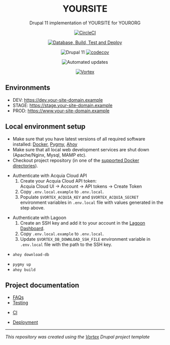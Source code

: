 <div align="center">

# YOURSITE

Drupal 11 implementation of YOURSITE for YOURORG

[//]: # (#;< CI_PROVIDER_CIRCLECI)

[![CircleCI](https://circleci.com/gh/your_org/your_site.svg?style=shield)](https://circleci.com/gh/your_org/your_site)

[//]: # (#;> CI_PROVIDER_CIRCLECI)

[//]: # (#;< CI_PROVIDER_GHA)

[![Database, Build, Test and Deploy](https://github.com/your_org/your_site/actions/workflows/build-test-deploy.yml/badge.svg)](https://github.com/your_org/your_site/actions/workflows/build-test-deploy.yml)

[//]: # (#;> CI_PROVIDER_GHA)

![Drupal 11](https://img.shields.io/badge/Drupal-11-blue.svg)
[![codecov](https://codecov.io/gh/your_org/your_site/graph/badge.svg)](https://codecov.io/gh/your_org/your_site)

[//]: # (#;< DEPS_UPDATE_PROVIDER)

![Automated updates](https://img.shields.io/badge/Automated%20updates-RenovateBot-brightgreen.svg)

[//]: # (#;> DEPS_UPDATE_PROVIDER)

[//]: # (DO NOT REMOVE THE BADGE BELOW. IT IS USED BY VORTEX TO TRACK INTEGRATION)

[![Vortex](https://img.shields.io/badge/Vortex-VORTEX_VERSION_URLENCODED-65ACBC.svg)](https://github.com/drevops/vortex/tree/VORTEX_VERSION)

</div>

## Environments

- DEV: https://dev.your-site-domain.example
- STAGE: https://stage.your-site-domain.example
- PROD: https://www.your-site-domain.example

## Local environment setup

- Make sure that you have latest versions of all required software installed: [Docker](https://www.docker.com/), [Pygmy](https://github.com/pygmystack/pygmy), [Ahoy](https://github.com/ahoy-cli/ahoy)
- Make sure that all local web development services are shut down (Apache/Nginx, Mysql, MAMP etc).
- Checkout project repository (in one of the [supported Docker directories](https://docs.docker.com/desktop/settings-and-maintenance/settings/#virtual-file-shares)).

[//]: # (#;< HOSTING_ACQUIA)

- Authenticate with Acquia Cloud API
  1. Create your Acquia Cloud API token:<br/>
     Acquia Cloud UI -> Account -> API tokens -> Create Token
  2. Copy `.env.local.example` to `.env.local`.
  3. Populate `$VORTEX_ACQUIA_KEY` and `$VORTEX_ACQUIA_SECRET` environment
     variables in `.env.local` file with values generated in the step above.

[//]: # (#;> HOSTING_ACQUIA)

[//]: # (#;< HOSTING_LAGOON)

- Authenticate with Lagoon
  1. Create an SSH key and add it to your account in the [Lagoon Dashboard](https://ui-lagoon-master.ch.amazee.io/).
  2. Copy `.env.local.example` to `.env.local`.
  3. Update `$VORTEX_DB_DOWNLOAD_SSH_FILE` environment variable in `.env.local` file
     with the path to the SSH key.

[//]: # (#;> HOSTING_LAGOON)

[//]: # (#;< !PROVISION_TYPE_PROFILE)

- `ahoy download-db`

[//]: # (#;> !PROVISION_TYPE_PROFILE)

- `pygmy up`
- `ahoy build`

## Project documentation

- [FAQs](docs/faqs.md)
- [Testing](docs/testing.md)

[//]: # (#;< CI_PROVIDER_ANY)

- [CI](docs/ci.md)

[//]: # (#;> CI_PROVIDER_ANY)

- [Deployment](docs/deployment.md)

---
_This repository was created using the [Vortex](https://github.com/drevops/vortex) Drupal project template_
